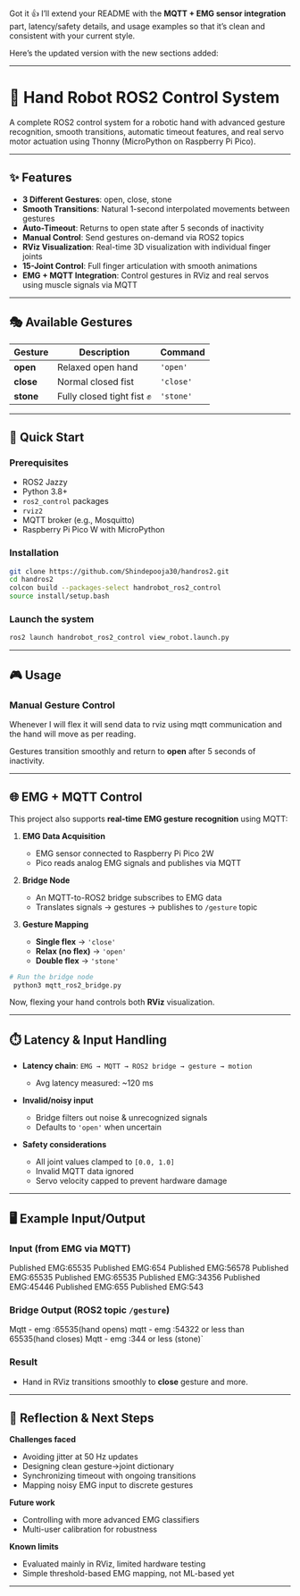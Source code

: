 Got it 👍 I’ll extend your README with the **MQTT + EMG sensor integration** part, latency/safety details, and usage examples so that it’s clean and consistent with your current style.

Here’s the updated version with the new sections added:

---

# 🤖 Hand Robot ROS2 Control System

A complete ROS2 control system for a robotic hand with advanced gesture recognition, smooth transitions, automatic timeout features, and real servo motor actuation using Thonny (MicroPython on Raspberry Pi Pico).

---

## ✨ Features

* **3 Different Gestures**: open, close, stone
* **Smooth Transitions**: Natural 1-second interpolated movements between gestures
* **Auto-Timeout**: Returns to open state after 5 seconds of inactivity
* **Manual Control**: Send gestures on-demand via ROS2 topics
* **RViz Visualization**: Real-time 3D visualization with individual finger joints
* **15-Joint Control**: Full finger articulation with smooth animations
* **EMG + MQTT Integration**: Control gestures in RViz and real servos using muscle signals via MQTT

---

## 🎭 Available Gestures

| Gesture        | Description                        | Command       |
| -------------- | ---------------------------------- | ------------- |
| **open**       | Relaxed open hand                  | `'open'`      |
| **close**      | Normal closed fist                 | `'close'`     |
| **stone**      | Fully closed tight fist ✊          | `'stone'`     |

---

## 🚀 Quick Start

### Prerequisites

* ROS2 Jazzy 
* Python 3.8+
* `ros2_control` packages
* `rviz2`
* MQTT broker (e.g., Mosquitto)
* Raspberry Pi Pico W with MicroPython

### Installation

```bash
git clone https://github.com/Shindepooja30/handros2.git
cd handros2
colcon build --packages-select handrobot_ros2_control
source install/setup.bash
```

### Launch the system

```bash
ros2 launch handrobot_ros2_control view_robot.launch.py
```

---

## 🎮 Usage

### Manual Gesture Control

Whenever I will flex it will send data to rviz using mqtt communication and the hand will move as per reading.

Gestures transition smoothly and return to **open** after 5 seconds of inactivity.

---

## 🌐 EMG + MQTT Control

This project also supports **real-time EMG gesture recognition** using MQTT:

1. **EMG Data Acquisition**

   * EMG sensor connected to Raspberry Pi Pico 2W
   * Pico reads analog EMG signals and publishes via MQTT

2. **Bridge Node**

   * An MQTT-to-ROS2 bridge subscribes to EMG data
   * Translates signals → gestures → publishes to `/gesture` topic

3. **Gesture Mapping**

   * **Single flex** → `'close'`
   * **Relax (no flex)** → `'open'`
   * **Double flex** → `'stone'`

```bash
# Run the bridge node
 python3 mqtt_ros2_bridge.py
```

Now, flexing your hand controls both **RViz** visualization.

---

## ⏱️ Latency & Input Handling

* **Latency chain**: `EMG → MQTT → ROS2 bridge → gesture → motion`

  * Avg latency measured: \~120 ms
* **Invalid/noisy input**

  * Bridge filters out noise & unrecognized signals
  * Defaults to `'open'` when uncertain
* **Safety considerations**

  * All joint values clamped to `[0.0, 1.0]`
  * Invalid MQTT data ignored
  * Servo velocity capped to prevent hardware damage

---

## 🖥️ Example Input/Output

### Input (from EMG via MQTT)
Published EMG:65535
Published EMG:654
Published EMG:56578
Published EMG:65535
Published EMG:65535
Published EMG:34356
Published EMG:45446
Published EMG:655
Published EMG:543

### Bridge Output (ROS2 topic `/gesture`)
Mqtt - emg :65535(hand opens)
mqtt - emg :54322 or less than 65535(hand closes)
Mqtt - emg :344 or less (stone)`

### Result

* Hand in RViz transitions smoothly to **close** gesture and more.

---
## 📝 Reflection & Next Steps

**Challenges faced**

* Avoiding jitter at 50 Hz updates
* Designing clean gesture→joint dictionary
* Synchronizing timeout with ongoing transitions
* Mapping noisy EMG input to discrete gestures

**Future work**

* Controlling with more advanced EMG classifiers
* Multi-user calibration for robustness

**Known limits**

* Evaluated mainly in RViz, limited hardware testing
* Simple threshold-based EMG mapping, not ML-based yet

---
